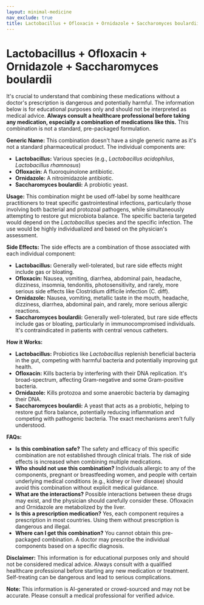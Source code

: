 ```yaml
---
layout: minimal-medicine
nav_exclude: true
title: Lactobacillus + Ofloxacin + Ornidazole + Saccharomyces boulardii
---
```


# Lactobacillus + Ofloxacin + Ornidazole + Saccharomyces boulardii

It's crucial to understand that combining these medications without a doctor's prescription is dangerous and potentially harmful.  The information below is for educational purposes only and should not be interpreted as medical advice.  **Always consult a healthcare professional before taking any medication, especially a combination of medications like this.**  This combination is not a standard, pre-packaged formulation.


**Generic Name:**  This combination doesn't have a single generic name as it's not a standard pharmaceutical product. The individual components are:

* **Lactobacillus:**  Various species (e.g., *Lactobacillus acidophilus*, *Lactobacillus rhamnosus*)
* **Ofloxacin:** A fluoroquinolone antibiotic.
* **Ornidazole:** A nitroimidazole antibiotic.
* **Saccharomyces boulardii:** A probiotic yeast.


**Usage:** This combination might be used off-label by some healthcare practitioners to treat specific gastrointestinal infections, particularly those involving both bacterial and protozoal pathogens, while simultaneously attempting to restore gut microbiota balance.  The specific bacteria targeted would depend on the *Lactobacillus* species and the specific infection.  The use would be highly individualized and based on the physician's assessment.


**Side Effects:**  The side effects are a combination of those associated with each individual component:

* **Lactobacillus:** Generally well-tolerated, but rare side effects might include gas or bloating.
* **Ofloxacin:** Nausea, vomiting, diarrhea, abdominal pain, headache, dizziness, insomnia, tendonitis, photosensitivity, and rarely, more serious side effects like Clostridium difficile infection (C. diff).
* **Ornidazole:** Nausea, vomiting, metallic taste in the mouth, headache, dizziness, diarrhea, abdominal pain, and rarely, more serious allergic reactions.
* **Saccharomyces boulardii:** Generally well-tolerated, but rare side effects include gas or bloating, particularly in immunocompromised individuals.  It's contraindicated in patients with central venous catheters.


**How it Works:**

* **Lactobacillus:** Probiotics like *Lactobacillus* replenish beneficial bacteria in the gut, competing with harmful bacteria and potentially improving gut health.
* **Ofloxacin:** Kills bacteria by interfering with their DNA replication.  It's broad-spectrum, affecting Gram-negative and some Gram-positive bacteria.
* **Ornidazole:** Kills protozoa and some anaerobic bacteria by damaging their DNA.
* **Saccharomyces boulardii:**  A yeast that acts as a probiotic, helping to restore gut flora balance, potentially reducing inflammation and competing with pathogenic bacteria.  The exact mechanisms aren't fully understood.


**FAQs:**

* **Is this combination safe?**  The safety and efficacy of this specific combination are not established through clinical trials.  The risk of side effects is increased when combining multiple medications.
* **Who should not use this combination?**  Individuals allergic to any of the components, pregnant or breastfeeding women, and people with certain underlying medical conditions (e.g., kidney or liver disease) should avoid this combination without explicit medical guidance.
* **What are the interactions?**  Possible interactions between these drugs may exist, and the physician should carefully consider these.  Ofloxacin and Ornidazole are metabolized by the liver.
* **Is this a prescription medication?**  Yes, each component requires a prescription in most countries. Using them without prescription is dangerous and illegal.
* **Where can I get this combination?**  You cannot obtain this pre-packaged combination. A doctor may prescribe the individual components based on a specific diagnosis.


**Disclaimer:** This information is for educational purposes only and should not be considered medical advice.  Always consult with a qualified healthcare professional before starting any new medication or treatment.  Self-treating can be dangerous and lead to serious complications.


**Note:** This information is AI-generated or crowd-sourced and may not be accurate. Please consult a medical professional for verified advice.